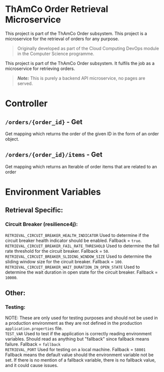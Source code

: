 # ThAmCo Order Retrieval Microservice

This project is part of the ThAmCo Order subsystem.
This project is a microservice for the retrieval of orders for any purpose.

> Originally developed as part of the Cloud Computing DevOps module in the Computer Science programme.

This project is part of the ThAmCo Order subsystem.
It fulfils the job as a microservice for retrieving orders.

> ***Note:*** This is purely a backend API microservice, no pages are served.

# Controller
## `/orders/{order_id}` - Get
Get mapping which returns the order of the given ID in the form of an order object.

## `/orders/{order_id}/items` - Get
Get mapping which returns an Iterable of order items that are related to an order

# Environment Variables
## Retrieval Specific:
### Circuit Breaker (resilience4j):
`RETRIEVAL_CIRCUIT_BREAKER_HEALTH_INDICATOR` Used to determine if the circuit breaker health indicator should be enabled. Fallback = `true`.<br>
`RETRIEVAL_CIRCUIT_BREAKER_FAIL_RATE_THRESHOLD` Used to determine the fail rate threshold for the circuit breaker. Fallback = `50`.<br>
`RETRIEVAL_CIRCUIT_BREAKER_SLIDING_WINDOW_SIZE` Used to determine the sliding window size for the circuit breaker. Fallback = `100`.<br>
`RETRIEVAL_CIRCUIT_BREAKER_WAIT_DURATION_IN_OPEN_STATE` Used to determine the wait duration in open state for the circuit breaker. Fallback = `10000`.<br>


## Other:
### Testing:
NOTE: These are only used for testing purposes and should not be used in a production environment as they are not defined in the production `application.properties` file.<br>
`TEST_VAR` Used to test if the application is correctly reading environment variables. Should read as anything but "fallback" since fallback means failure. Fallback = `fallback`<br>
`RETRIEVAL_PORT` Used for testing on a local machine. Fallback = `58001`<br>
Fallback means the default value should the environment variable not be set. If there is no mention of a fallback variable, there is no fallback value, and it could cause issues.